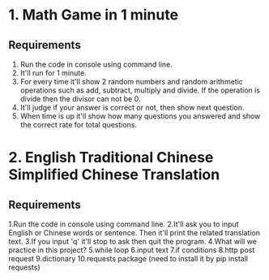 # 1. Math Game in 1 minute 

## Requirements

1. Run the code in console using command line.
2. It'll run for 1 minute.
3. For every time it'll show 2 random numbers and random arithmetic operations such as add, subtract, multiply and divide. If the operation is divide then the divisor can not be 0.
4. It'll judge if your answer is correct or not, then show next question.
5. When time is up it'll show how many questions you answered and show the correct rate for total questions.

# 2. English Traditional Chinese Simplified Chinese Translation

## Requirements
1.Run the code in console using command line.
2.It'll ask you to input English or Chinese words or sentence. Then it'll print the related translation text.
3.If you input 'q' it'll stop to ask then quit the program.
4.What will we practice in this project?
5.while loop
6.input text
7.if conditions
8.http post request
9.dictionary
10.requests package (need to install it by pip install requests)




